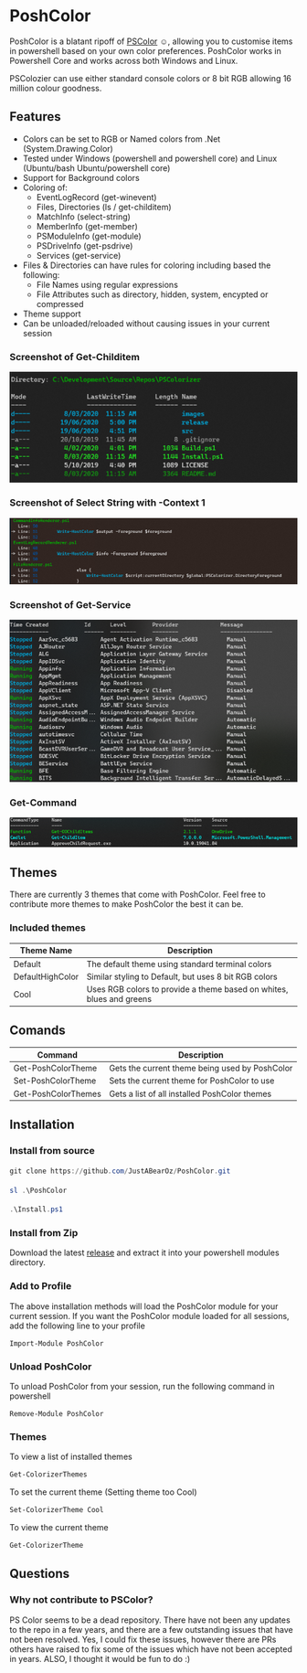 # PoshColor
PoshColor is a blatant ripoff of [PSColor](https://github.com/Davlind/PSColor) :relaxed:, allowing you to customise items in powershell based on your own color preferences. PoshColor works in Powershell Core and works across both Windows and Linux.

PSColozier can use either standard console colors or 8 bit RGB allowing 16 million colour goodness.

## Features
* Colors can be set to RGB or Named colors from .Net (System.Drawing.Color)
* Tested under Windows (powershell and powershell core) and Linux (Ubuntu/bash Ubuntu/powershell core)
* Support for Background colors
* Coloring of:
  * EventLogRecord (get-winevent)
  * Files, Directories (ls / get-childitem)
  * MatchInfo (select-string)
  * MemberInfo (get-member)
  * PSModuleInfo (get-module)
  * PSDriveInfo (get-psdrive)
  * Services (get-service)
* Files & Directories can have rules for coloring including based the following:
  * File Names using regular expressions
  * File Attributes such as directory, hidden, system, encypted or compressed
* Theme support
* Can be unloaded/reloaded without causing issues in your current session

### Screenshot of Get-Childitem
![Screenshot of get-childitem](images/lsresult.png)

### Screenshot of Select String with -Context 1
![Screenshot of select-string with context](images/selectstringwithcontextresult.png)

### Screenshot of Get-Service
![Screenshot of Get-Service](images/getserviceresult.png)

### Get-Command
![Screenshot of Get-Command](images/getcommandresult.png)
## Themes
There are currently 3 themes that come with PoshColor. Feel free to contribute more themes to make PoshColor the best it can be.

### Included themes
|Theme Name| Description|
|--|--|
|Default|The default theme using standard terminal colors|
|DefaultHighColor| Similar styling to Default, but uses 8 bit RGB colors|
|Cool| Uses RGB colors to provide a theme based on whites, blues and greens|

## Comands
|Command|Description|
|---|---|
|Get-PoshColorTheme|Gets the current theme being used by PoshColor|
|Set-PoshColorTheme|Sets the current theme for PoshColor to use|
|Get-PoshColorThemes|Gets a list of all installed PoshColor themes|

## Installation
### Install from source
```powershell
git clone https://github.com/JustABearOz/PoshColor.git

sl .\PoshColor

.\Install.ps1
```

### Install from Zip
Download the latest [release](https://github.com/JustABearOz/PoshColor/releases) and extract it into your powershell modules directory. 

### Add to Profile
The above installation methods will load the PoshColor module for your current session. If you want the PoshColor module loaded for all sessions, add the following line to your profile
```pwsh
Import-Module PoshColor
```

### Unload PoshColor
To unload PoshColor from your session, run the following command in powershell
```pwsh
Remove-Module PoshColor
```

### Themes
To view a list of installed themes
```powershell
Get-ColorizerThemes
```

To set the current theme (Setting theme too Cool)
```powershell
Set-ColorizerTheme Cool
```

To view the current theme
``` Powershell
Get-ColorizerTheme
```

## Questions
### Why not contribute to PSColor?
PS Color seems to be a dead repository. There have not been any updates to the repo in a few years, and there are a few outstanding issues that have not been resolved. Yes, I could fix these issues, however there are PRs others have raised to fix some of the issues which have not been accepted in years. ALSO, I thought it would be fun to do :)
